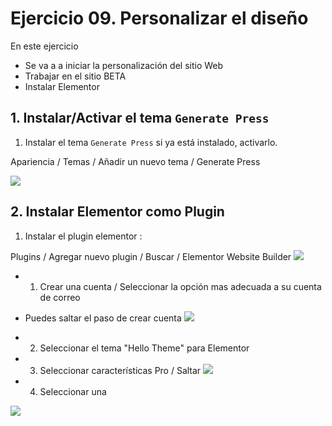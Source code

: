 
# Ejercicio 09. Personalizar el diseño
En este ejercicio 
- Se va a a iniciar la personalización del sitio Web
- Trabajar en el sitio BETA
- Instalar Elementor

## 1. Instalar/Activar el tema `Generate Press`
1. Instalar el tema `Generate Press` si ya está instalado, activarlo.

Apariencia / Temas / Añadir un nuevo tema / Generate Press


![](https://i.imgur.com/YnePFpR.png)

## 2. Instalar Elementor como Plugin
1. Instalar el plugin elementor : 

Plugins / Agregar nuevo plugin / Buscar / Elementor Website Builder
![](https://i.imgur.com/unBaVi4.png)

- 1. Crear una cuenta / Seleccionar la opción mas adecuada a su cuenta de correo 
- Puedes saltar el paso de crear cuenta
![](https://i.imgur.com/TA111l2.png)


- 2. Seleccionar el tema "Hello Theme" para Elementor
- 3. Seleccionar características Pro / Saltar
![](https://i.imgur.com/aD2CL6R.png)

- 4. Seleccionar una 

![](https://i.imgur.com/UBc9GEu.png)


<!--stackedit_data:
eyJoaXN0b3J5IjpbMTQxMTc2NTg0MiwtMTU1MjM5OTU0OCwtOD
MyMDk4NzcyLDIxNzY1OTQ0Nl19
-->